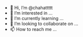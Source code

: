 - 👋 Hi, I’m @chahattttt
- 👀 I’m interested in ...
- 🌱 I’m currently learning ...
- 💞️ I’m looking to collaborate on ...
- 📫 How to reach me ...

<!---
chahattttt/chahattttt is a ✨ special ✨ repository because its `README.md` (this file) appears on your GitHub profile.
You can click the Preview link to take a look at your changes.
--->
